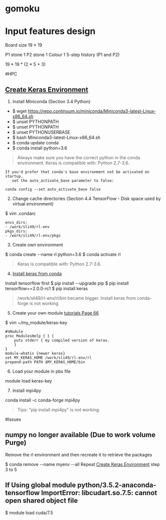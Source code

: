 # gomoku

# Input features design

Board size 19 * 19

P1 stone 1
P2 stone 1
Colour 1
5-step history (P1 and P2)

19 * 19 * (2 * 5 + 3)

#HPC

## [Create Keras Environment](http://www.hpc.lsu.edu/docs/faq/installation-details.php)

1. Install Miniconda (Section 3.4 Python)

* $ wget https://repo.continuum.io/miniconda/Miniconda3-latest-Linux-x86_64.sh
* $ unset PYTHONPATH
* $ unset PYTHONPATH
* $ unset PYTHONUSERBASE
* $ bash Miniconda3-latest-Linux-x86_64.sh
* $ conda update conda
* $ conda install python=3.6

> Always make sure you have the correct python in the conda environment. Keras is compatible with: Python 2.7-3.6.

```
If you'd prefer that conda's base environment not be activated on startup, 
   set the auto_activate_base parameter to false: 

conda config --set auto_activate_base false
```

2. Change cache directories (Section 4.4 TensorFlow - Disk space used by virtual environment)

$ vim .condarc
```
envs_dirs:
- /work/sli49/rl-env
pkgs_dirs:
- /work/sli49/rl-env/pkgs
```

3. Create own environment

$ conda create --name rl python=3.6
$ conda activate rl

> Keras is compatible with: Python 2.7-3.6. 

4. [Install keras from conda](https://github.com/keras-team/keras)

Install tensorflow first
$ pip install --upgrade pip
$ pip install tensorflow==2.0.0-rc1
$ pip install keras

> /work/sli49/rl-env/rl/bin became bigger. Install keras from conda-forge is not working

5. Create your own module [tutorials Page 66](http://www.hpc.lsu.edu/training/weekly-materials/2018-Fall/HPC_UserEnv_Fall_2018_session_1.pdf)

$ vim ~/my_module/keras-key
```
#%Module
proc ModulesHelp { } {
    puts stderr { my compiled version of keras.
    }
}
module-whatis {newer keras}
set MY_KERAS_HOME /work/sli49/rl-env/rl
prepend-path PATH $MY_KERAS_HOME/bin
```

6. Load your module in pbs file

module load keras-key

7. Install mpi4py 

conda install -c conda-forge mpi4py

> Tips: "pip install mpi4py" is not working.

#Issues

## numpy no longer available (Due to work volume Purge)

Remove the rl environment and then recreate it to retrieve the packages

$ conda remove --name myenv --all
Repeat [Create Keras Environment](#create-keras-environment) step 3 to 5

## If Using global module python/3.5.2-anaconda-tensorflow ImportError: libcudart.so.7.5: cannot open shared object file
$ module load cuda/7.5


